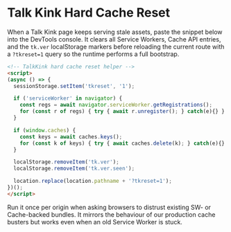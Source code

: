 # Talk Kink Hard Cache Reset

When a Talk Kink page keeps serving stale assets, paste the snippet below into the
DevTools console. It clears all Service Workers, Cache API entries, and the
`tk.ver` localStorage markers before reloading the current route with a
`?tkreset=1` query so the runtime performs a full bootstrap.

```html
<!-- TalkKink hard cache reset helper -->
<script>
(async () => {
  sessionStorage.setItem('tkreset', '1');

  if ('serviceWorker' in navigator) {
    const regs = await navigator.serviceWorker.getRegistrations();
    for (const r of regs) { try { await r.unregister(); } catch(e){} }
  }

  if (window.caches) {
    const keys = await caches.keys();
    for (const k of keys) { try { await caches.delete(k); } catch(e){} }
  }

  localStorage.removeItem('tk.ver');
  localStorage.removeItem('tk.ver.seen');

  location.replace(location.pathname + '?tkreset=1');
})();
</script>
```

Run it once per origin when asking browsers to distrust existing SW- or
Cache-backed bundles. It mirrors the behaviour of our production cache busters
but works even when an old Service Worker is stuck.
